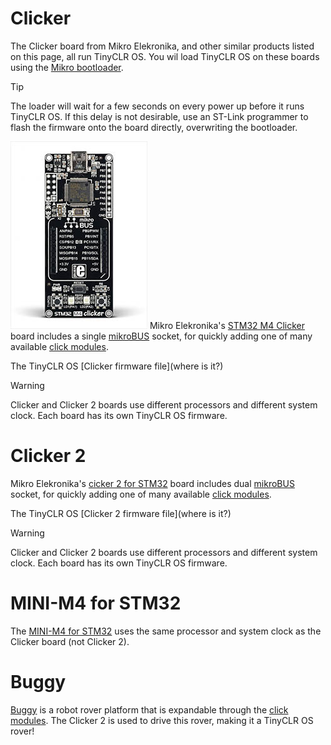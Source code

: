 # Clicker
The Clicker board from Mikro Elekronika, and other similar products listed on this page, all run TinyCLR OS. You wil load TinyCLR OS on these boards using the [Mikro bootloader](../../hardware/loaders/mikro_bootloader.html). 

> [!Tip]
> The loader will wait for a few seconds on every power up before it runs TinyCLR OS. If this delay is not desirable, use an ST-Link programmer to flash the firmware onto the board directly, overwriting the bootloader.

![Clicker](images/clicker.jpg) 
Mikro Elekronika's [STM32 M4 Clicker](https://shop.mikroe.com/clicker-stm32f4) board includes a single [mikroBUS](https://www.mikroe.com/mikrobus/) socket, for quickly adding one of many available [click modules](../accessories/mikroelectronika_click.html).

The TinyCLR OS [Clicker firmware file](where is it?)


> [!Warning]
> Clicker and Clicker 2 boards use different processors and different system clock. Each board has its own TinyCLR OS firmware.

# Clicker 2

Mikro Elekronika's [cicker 2 for STM32](https://shop.mikroe.com/clicker-2-stm32f4) board includes dual [mikroBUS](https://www.mikroe.com/mikrobus/) socket, for quickly adding one of many available [click modules](../accessories/mikroelectronika_click.html).

The TinyCLR OS [Clicker 2 firmware file](where is it?)

> [!Warning]
> Clicker and Clicker 2 boards use different processors and different system clock. Each board has its own TinyCLR OS firmware.

# MINI-M4 for STM32
The [MINI-M4 for STM32](https://shop.mikroe.com/mini-stm32f4) uses the same processor and system clock as the Clicker board (not Clicker 2).

# Buggy
[Buggy](https://shop.mikroe.com/buggy) is a robot rover platform that is expandable through the [click modules](../accessories/mikroelectronika_click.html). The Clicker 2 is used to drive this rover, making it a TinyCLR OS rover!
